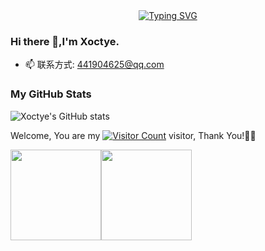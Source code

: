 <div align="center">
  <a href="https://blog.sunguoqi.com/">
    <img src="https://readme-typing-svg.demolab.com?font=Fira+Code&pause=1000&color=024EF7&width=435&lines=NOTHING IS IMPOSSIBLE&center=true&size=27" alt="Typing SVG" />
  </a>
</div>

### Hi there 👋,I'm Xoctye.

- 📫 联系方式: 441904625@qq.com
  
### My GitHub Stats
![Xoctye's GitHub stats](https://github-readme-stats.vercel.app/api?username=Xoctye&show_icons=true&theme=tokyonight)

Welcome, You are my [![Visitor Count](https://profile-counter.glitch.me/Xoctye/count.svg)](https://blog.i-xiao.space/) visitor, Thank You!🎉🎉

[<span><img src="https://github-readme-stats.vercel.app/api/top-langs/?username=Xoctye&layout=compact" height=145/></span><span><img src="https://github-readme-stats.vercel.app/api?username=Xoctye&count_private=true&show_icons=true" height=145/></span>](https://blog.i-xiao.space/)

